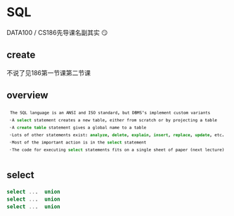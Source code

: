 # SQL

DATA100 / CS186先导课名副其实 :smirk:

## create 
不说了见186第一节课第二节课

## overview
![alt text](image.png)

## select

```sql
select ...  union 
select ...  union 
select ...  union 
```




